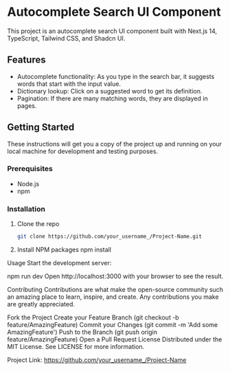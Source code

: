 # Autocomplete Search UI Component

This project is an autocomplete search UI component built with Next.js 14, TypeScript, Tailwind CSS, and Shadcn UI.

## Features

- Autocomplete functionality: As you type in the search bar, it suggests words that start with the input value.
- Dictionary lookup: Click on a suggested word to get its definition.
- Pagination: If there are many matching words, they are displayed in pages.

## Getting Started

These instructions will get you a copy of the project up and running on your local machine for development and testing purposes.

### Prerequisites

- Node.js
- npm

### Installation

1. Clone the repo
   ```sh
   git clone https://github.com/your_username_/Project-Name.git
2. Install NPM packages
    npm install

Usage
Start the development server:

npm run dev
Open http://localhost:3000 with your browser to see the result.

Contributing
Contributions are what make the open-source community such an amazing place to learn, inspire, and create. Any contributions you make are greatly appreciated.

Fork the Project
Create your Feature Branch (git checkout -b feature/AmazingFeature)
Commit your Changes (git commit -m 'Add some AmazingFeature')
Push to the Branch (git push origin feature/AmazingFeature)
Open a Pull Request
License
Distributed under the MIT License. See LICENSE for more information.


Project Link: https://github.com/your_username_/Project-Name

